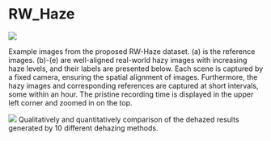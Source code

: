 # RW_Haze
<img src=https://github.com/jiyouchen103/RW_Haze/blob/main/2.png >

Example images from the proposed RW-Haze dataset. (a) is the reference images. (b)-(e) are well-aligned real-world hazy images with increasing haze levels, and their labels are presented below. Each scene is captured by a fixed camera, ensuring the spatial alignment of images. Furthermore, the hazy images and corresponding references are captured at short intervals, some within an hour. The pristine recording time is displayed in the upper left corner and zoomed in on the top.

<img src=https://github.com/jiyouchen103/RW_Haze/blob/main/1.png >
Qualitatively and quantitatively comparison of the dehazed results generated by 10 different dehazing methods.
